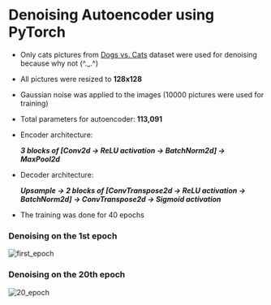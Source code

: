 # Denoising Autoencoder using PyTorch
- Only cats pictures from [Dogs vs. Cats](https://www.kaggle.com/c/dogs-vs-cats/data) dataset were used for denoising because why not (^._.^)
- All pictures were resized to __128x128__
- Gaussian noise was applied to the images (10000 pictures were used for training)
- Total parameters for autoencoder: __113,091__
- Encoder architecture:

  ___3 blocks of [Conv2d -> ReLU activation -> BatchNorm2d] -> MaxPool2d___ 
- Decoder architecture:

  ___Upsample -> 2 blocks of [ConvTranspose2d -> ReLU activation -> BatchNorm2d] -> ConvTranspose2d -> Sigmoid activation___
- The training was done for 40 epochs

### Denoising on the 1st epoch 
![first_epoch](https://user-images.githubusercontent.com/88561819/139597149-c3bd76dc-8704-460d-98ac-8f92a26ea584.jpg)

### Denoising on the 20th epoch 
![20_epoch](https://user-images.githubusercontent.com/88561819/139597174-84c652d1-32ba-46c7-a30e-5b8c1ef398fd.jpg)
